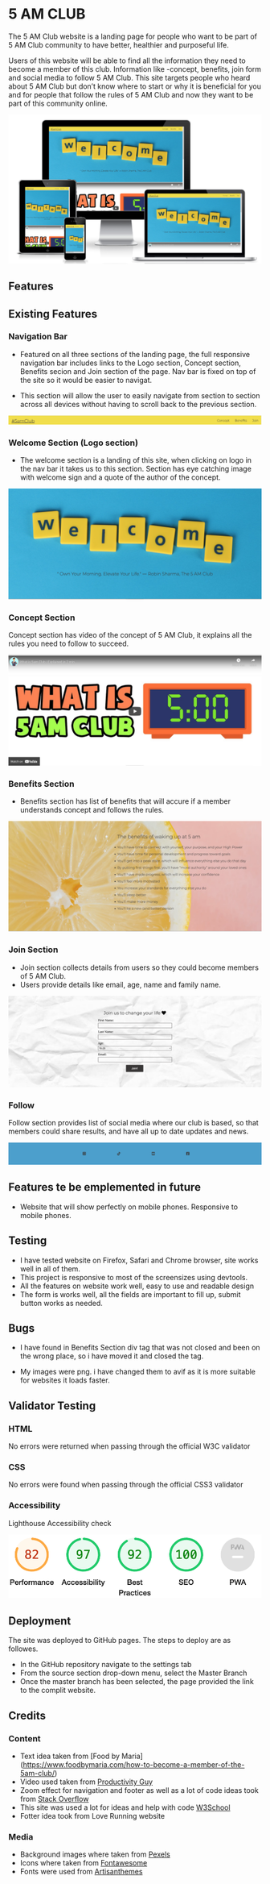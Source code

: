 # 5 AM CLUB 


The 5 AM Club website is a landing page for people who want to be part of 5 AM Club community to have better, healthier and purposeful life.

Users of this website will be able to find all the information they need to become a member of this club. Information like -concept, benefits, join form and social media to follow 5 AM Club. This site targets people who heard about 5 AM Club but don’t know where to start or why it is beneficial for you and for people that follow the rules of 5 AM Club and now they want to be part of this community online.

![screens](/assets/images/screen.png)

## Features

## Existing Features 

### Navigation Bar

- Featured on all three sections of the landing page, the full responsive navigation bar includes links to the Logo section, Concept section, Benefits secion and Join section of the page. Nav bar is fixed on top of the site so it would be easier to navigat.

- This section will allow the user to easily navigate from section to section across all devices without having to scroll back to the previous section.

![navbar](/assets/images/nav_bar.png)

### Welcome Section (Logo section)

- The welcome section is a landing of this site, when clicking on logo in the nav bar it takes us to this section. Section has eye catching image with welcome sign and a quote of the author of the concept.

![welcome_section](/assets/images/welcome_section.png)

### Concept Section

Concept section has video of the concept of 5 AM Club, it explains all the rules you need to follow to succeed.

![Concept_section](/assets/images/concept_section.png)


### Benefits Section 

- Benefits section has list of benefits that will accure if a member understands concept and follows the rules.

![Benefits_section](/assets/images/bemefits_section.png)


### Join Section

- Join section collects  details from users so they could become members of 5 AM Club.
- Users provide details like email, age, name and family name.

![Join_section](/assets/images/join_section.png)

### Follow

Follow section provides list of social media where our club is based, so that members could share results, and have all up to date updates and news.


![footer_section](/assets/images/footer.png)

## Features te be emplemented in future

- Website that will show perfectly on mobile phones. Responsive to mobile phones.


## Testing 

- I have tested website on Firefox, Safari and Chrome browser, site works well in all of them.
- This project is responsive to most of the screensizes using devtools.
- All the features on website work well, easy to use and readable design
- The form is works well, all the fields are important to fill up, submit button works as needed.

## Bugs

- I have found in Benefits Section div tag that was not closed and been on the wrong place, so i have moved it and closed the tag.

- My images were png. i have changed them to avif as it is more suitable for websites it loads faster.


## Validator Testing

### HTML 
No errors were returned when passing through the official W3C validator
### CSS
No errors were found when passing through the official CSS3 validator
### Accessibility
Lighthouse Accessibility check 

![lighthouse](/assets/images/lighthouse_check.png)

## Deployment
The site was deployed to GitHub pages. The steps to deploy are as followes.

- In the GitHub repository navigate to the settings tab
- From the source section drop-down menu, select the Master Branch
- Once the master branch has been selected, the page provided the link to the complit website.

## Credits

### Content
- Text idea taken from [Food by Maria] (https://www.foodbymaria.com/how-to-become-a-member-of-the-5am-club/)
- Video used taken from [Productivity Guy](https://www.youtube.com/c/ProductivityGuy-/videos)
- Zoom effect for navigation and footer as well as a lot of code ideas took from [Stack Overflow](https://stackoverflow.com/questions/37341255/how-to-text-zoom-effect-in-css)
- This site was used a lot for ideas and help with code [W3School](https://www.w3schools.com/)
- Fotter idea took from Love Running website

### Media

- Background images where taken from [Pexels](https://www.pexels.com/)
- Icons where taken from [Fontawesome](https://fontawesome.com/)
- Fonts were used from [Artisanthemes](https://artisanthemes.io/best-google-fonts-combinations-modern-agency-website/)
